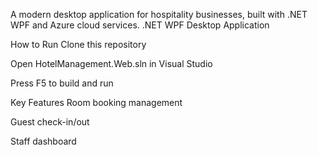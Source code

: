 A modern desktop application for hospitality businesses, built with .NET WPF and Azure cloud services.
.NET WPF Desktop Application

How to Run
Clone this repository

Open HotelManagement.Web.sln in Visual Studio

Press F5 to build and run

Key Features
Room booking management

Guest check-in/out

Staff dashboard
